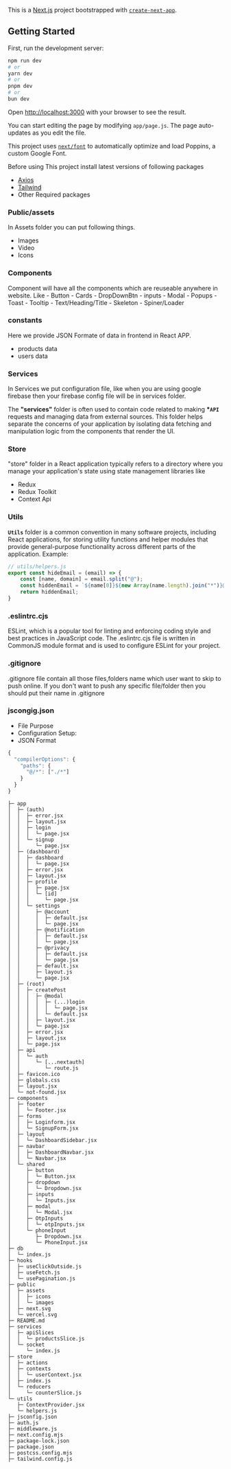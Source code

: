 This is a [Next.js](https://nextjs.org/) project bootstrapped with [`create-next-app`](https://github.com/vercel/next.js/tree/canary/packages/create-next-app).

## Getting Started

First, run the development server:

```bash
npm run dev
# or
yarn dev
# or
pnpm dev
# or
bun dev
```

Open [http://localhost:3000](http://localhost:3000) with your browser to see the result.

You can start editing the page by modifying `app/page.js`. The page auto-updates as you edit the file.

This project uses [`next/font`](https://nextjs.org/docs/basic-features/font-optimization) to automatically optimize and load Poppins, a custom Google Font.

Before using This project install latest versions of following packages

- [Axios](https://www.npmjs.com/package/axios)
- [Tailwind](https://tailwindcss.com/docs/guides/vite)
- Other Required packages

### Public/assets
In Assets folder you can put following things.
- Images
- Video
- Icons

### Components

Component will have all the components which are reuseable anywhere in website. Like - Button - Cards - DropDownBtn - inputs - Modal - Popups - Toast - Tooltip - Text/Heading/Title - Skeleton - Spiner/Loader


### constants

Here we provide JSON Formate of data in frontend in React APP.

- products data
- users data


### Services

In Services we put configuration file, like when you are using google firebase then your firebase config file will be in services folder.

The **"services"** folder is often used to contain code related to making **\*`API`** requests and managing data from external sources. This folder helps separate the concerns of your application by isolating data fetching and manipulation logic from the components that render the UI. 


### Store
"store" folder in a React application typically refers to a directory where you manage your application's state using state management libraries like 
- Redux 
- Redux Toolkit
- Context Api


### Utils

**`Utils`** folder is a common convention in many software projects, including React applications, for storing utility functions and helper modules that provide general-purpose functionality across different parts of the application. 
Example: 
```javascript
// utils/helpers.js
export const hideEmail = (email) => {
    const [name, domain] = email.split("@");
    const hiddenEmail = `${name[0]}${new Array(name.length).join("*")}@${domain}`;
    return hiddenEmail;
}
```

### .eslintrc.cjs

ESLint, which is a popular tool for linting and enforcing coding style and best practices in JavaScript code. The .eslintrc.cjs file is written in CommonJS module format and is used to configure ESLint for your project.

### .gitignore

.gitignore file contain all those files,folders name which user want to skip to push online. If you don't want to push any specific file/folder then you should put their name in .gitignore

### jscongig.json

- File Purpose
- Configuration Setup:
- JSON Format

```javascript
{
  "compilerOptions": {
    "paths": {
      "@/*": ["./*"]
    }
  }
}
```

```
├─ app
│  ├─ (auth)
│  │  ├─ error.jsx
│  │  ├─ layout.jsx
│  │  ├─ login
│  │  │  └─ page.jsx
│  │  └─ signup
│  │     └─ page.jsx
│  ├─ (dashboard)
│  │  ├─ dashboard
│  │  │  └─ page.jsx
│  │  ├─ error.jsx
│  │  ├─ layout.jsx
│  │  ├─ profile
│  │  │  ├─ page.jsx
│  │  │  └─ [id]
│  │  │     └─ page.jsx
│  │  └─ settings
│  │     ├─ @account
│  │     │  ├─ default.jsx
│  │     │  └─ page.jsx
│  │     ├─ @notification
│  │     │  ├─ default.jsx
│  │     │  └─ page.jsx
│  │     ├─ @privacy
│  │     │  ├─ default.jsx
│  │     │  └─ page.jsx
│  │     ├─ default.jsx
│  │     ├─ layout.js
│  │     └─ page.jsx
│  ├─ (root)
│  │  ├─ createPost
│  │  │  ├─ @modal
│  │  │  │  ├─ (...)login
│  │  │  │  │  └─ page.jsx
│  │  │  │  └─ default.jsx
│  │  │  ├─ layout.jsx
│  │  │  └─ page.jsx
│  │  ├─ error.jsx
│  │  ├─ layout.jsx
│  │  └─ page.jsx
│  ├─ api
│  │  └─ auth
│  │     └─ [...nextauth]
│  │        └─ route.js
│  ├─ favicon.ico
│  ├─ globals.css
│  ├─ layout.jsx
│  └─ not-found.jsx
├─ components
│  ├─ footer
│  │  └─ Footer.jsx
│  ├─ forms
│  │  ├─ Loginform.jsx
│  │  └─ SignupForm.jsx
│  ├─ layout
│  │  └─ DashboardSidebar.jsx
│  ├─ navbar
│  │  ├─ DashboardNavbar.jsx
│  │  └─ Navbar.jsx
│  └─ shared
│     ├─ button
│     │  └─ Button.jsx
│     ├─ dropdown
│     │  └─ Dropdown.jsx
│     ├─ inputs
│     │  └─ Inputs.jsx
│     ├─ modal
│     │  └─ Modal.jsx
│     ├─ OtpInputs
│     │  └─ otpInputs.jsx
│     └─ phoneInput
│        ├─ Dropdown.jsx
│        └─ PhoneInput.jsx
├─ db
│  └─ index.js
├─ hooks
│  ├─ useClickOutside.js
│  ├─ useFetch.js
│  └─ usePagination.js
├─ public
│  ├─ assets
│  │  ├─ icons
│  │  └─ images
│  ├─ next.svg
│  └─ vercel.svg
├─ README.md
├─ services
│  ├─ apiSlices
│  │  └─ productsSlice.js
│  └─ socket
│     └─ index.js
├─ store
│  ├─ actions
│  ├─ contexts
│  │  └─ userContext.jsx
│  ├─ index.js
│  └─ reducers
│     └─ counterSlice.js
└─ utils
   ├─ ContextProvider.jsx
   └─ helpers.js
├─ jsconfig.json
├─ auth.js
├─ middleware.js
├─ next.config.mjs
├─ package-lock.json
├─ package.json
├─ postcss.config.mjs
├─ tailwind.config.js

```